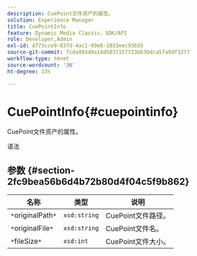 ```yaml
---
description: CuePoint文件资产的属性。
solution: Experience Manager
title: CuePointInfo
feature: Dynamic Media Classic，SDK/API
role: Developer,Admin
exl-id: d773cce9-837d-4ac1-99e6-1033eec93b55
source-git-commit: fcda99340a18d5037157723bb3bdca5fa9df3277
workflow-type: tm+mt
source-wordcount: '36'
ht-degree: 13%

---
```


# CuePointInfo{#cuepointinfo}

CuePoint文件资产的属性。

语法

## 参数 {#section-2fc9bea56b6d4b72b80d4f04c5f9b862}

| 名称 | 类型 | 说明 |
|---|---|---|
| `*`originalPath`*` | `xsd:string` | CuePoint文件路径。 |
| `*`originalFile`*` | `xsd:string` | CuePoint文件名。 |
| `*`fileSize`*` | `xsd:int` | CuePoint文件大小。 |
